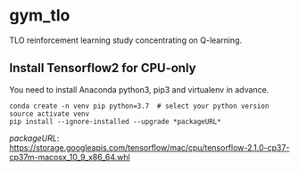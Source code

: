 # gym_tlo
TLO reinforcement learning study concentrating on Q-learning.

## Install Tensorflow2 for CPU-only
You need to install Anaconda python3, pip3 and virtualenv in advance.

    conda create -n venv pip python=3.7  # select your python version
    source activate venv
    pip install --ignore-installed --upgrade *packageURL*

*packageURL*: https://storage.googleapis.com/tensorflow/mac/cpu/tensorflow-2.1.0-cp37-cp37m-macosx_10_9_x86_64.whl
